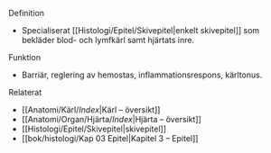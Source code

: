 Definition
- Specialiserat [[Histologi/Epitel/Skivepitel|enkelt skivepitel]] som bekläder blod- och lymfkärl samt hjärtats inre.

Funktion
- Barriär, reglering av hemostas, inflammationsrespons, kärltonus.

Relaterat
- [[Anatomi/Kärl/_Index_|Kärl – översikt]]
- [[Anatomi/Organ/Hjärta/_Index_|Hjärta – översikt]]
- [[Histologi/Epitel/Skivepitel|skivepitel]]
- [[bok/histologi/Kap 03 Epitel|Kapitel 3 – Epitel]]
